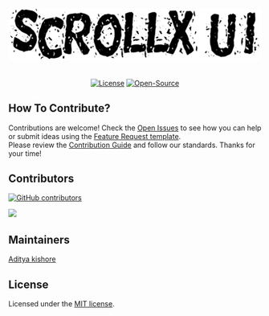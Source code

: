<div align="center">
	<br>
	<br>
    <picture>
      <source media="(prefers-color-scheme: light)" srcset="src/svg/Scrollxdark.svg">
      <source media="(prefers-color-scheme: dark)" srcset="src/svg/Scrollx.svg">
      <img src="src/svg/Scrollxdark.svg" alt="ScrollX-UI logo" width="1000">
    </picture>
	<br>
	<br>
</div>
<br />

<div align="center">
  <a href="https://github.com/Adityakishore0/ScrollX-UI/blob/main/LICENSE.md"><img alt="License" src="https://img.shields.io/badge/License-MIT-red.svg"></a>
  <a href="https://github.com/Adityakishore0/ScrollX-UI/blob/main/CONTRIBUTING.md"><img alt="Open-Source" src="https://img.shields.io/badge/Open-Source-red.svg"></a>
</div>

## How To Contribute?

Contributions are welcome! Check the [Open Issues](https://github.com/Adityakishore0/ScrollX-UI/issues) to see how you can help or submit ideas using the [Feature Request template](https://github.com/Adityakishore0/ScrollX-UI/issues/new?template=2-feature-request.yml).</br>
Please review the [Contribution Guide](https://github.com/Adityakishore0/ScrollX-UI/blob/main/CONTRIBUTING.md) and follow our standards. Thanks for your time!

## Contributors

[![GitHub contributors](https://img.shields.io/github/contributors/Adityakishore0/ScrollX-UI)](https://github.com/Adityakishore0/ScrollX-UI/graphs/contributors)

<a href="https://github.com/Adityakishore0/ScrollX-UI/graphs/contributors">  
  <img src="https://contrib.rocks/image?repo=Adityakishore0/ScrollX-UI&random=476" />  
</a>  
  
  
## Maintainers

[Aditya kishore](https://github.com/Adityakishore0)

## License

Licensed under the [MIT license](https://github.com/Adityakishore0/ScrollX-UI/blob/main/LICENSE.md).
